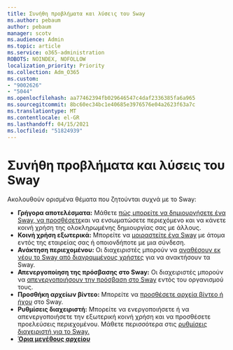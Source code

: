 ```yaml
---
title: Συνήθη προβλήματα και λύσεις του Sway
ms.author: pebaum
author: pebaum
manager: scotv
ms.audience: Admin
ms.topic: article
ms.service: o365-administration
ROBOTS: NOINDEX, NOFOLLOW
localization_priority: Priority
ms.collection: Adm_O365
ms.custom:
- "9002626"
- "5044"
ms.openlocfilehash: aa77462394fb029646547c4daf2336385fa6a965
ms.sourcegitcommit: 8bc60ec34bc1e40685e3976576e04a2623f63a7c
ms.translationtype: MT
ms.contentlocale: el-GR
ms.lasthandoff: 04/15/2021
ms.locfileid: "51824939"
---
```

# <a name="sway-common-issues-and-solutions"></a>Συνήθη προβλήματα και λύσεις του Sway

Ακολουθούν ορισμένα θέματα που ζητούνται συχνά με το Sway:

- **Γρήγορα αποτελέσματα:** Μάθετε [πώς μπορείτε να δημιουργήσετε ένα Sway, να προσθέσετε](https://support.office.com/article/getting-started-with-sway-2076c468-63f4-4a89-ae5f-424796714a8a)και να ενσωματώσετε περιεχόμενο και να κάνετε κοινή χρήση της ολοκληρωμένης δημιουργίας σας με άλλους.
- **Κοινή χρήση εξωτερικά:** Μπορείτε να [μοιραστείτε ένα Sway](https://support.microsoft.com/en-us/office/share-your-sway-1cf853b8-ef7e-46b0-b704-003e58d28998?ui=en-us&rs=en-us&ad=us) με άτομα εντός της εταιρείας σας ή οποιονδήποτε με μια σύνδεση.
- **Ανάκτηση περιεχομένου:** Οι διαχειριστές μπορούν να [αναθέσουν εκ νέου το Sway από διαγραμμένους χρήστες](https://support.office.com/article/Reassign-Sways-from-a-deleted-user-account-Admin-Help-9580E618-3C3E-4D28-A6EF-74C00A997248) για να ανακτήσουν τα Sway.
- **Απενεργοποίηση της πρόσβασης στο Sway:** Οι διαχειριστές μπορούν να [απενεργοποιήσουν την πρόσβαση στο Sway](https://docs.microsoft.com/office365/enterprise/powershell/disable-access-to-sway-with-office-365-powershell) εντός του οργανισμού τους.
- **Προσθήκη αρχείων βίντεο:** Μπορείτε να [προσθέσετε αρχεία βίντεο ή ήχου](https://support.office.com/article/Add-video-and-audio-files-into-Sway-d2f14842-e103-49c0-9da2-0fbcfcad381f) στο Sway.
- **Ρυθμίσεις διαχειριστή:** Μπορείτε να ενεργοποιήσετε ή να απενεργοποιήσετε την εξωτερική κοινή χρήση και να προσθέσετε προελεύσεις περιεχομένου. Μάθετε περισσότερα στις [ρυθμίσεις διαχειριστή για το Sway.](https://support.office.com/article/Administrator-settings-for-Sway-d298e79b-b6ab-44c6-9239-aa312f5784d4)
- **[Όρια μεγέθους αρχείου](https://support.office.com/article/File-size-limits-in-Sway-4db21bc6-b42b-499f-9272-66e089db109f)**
